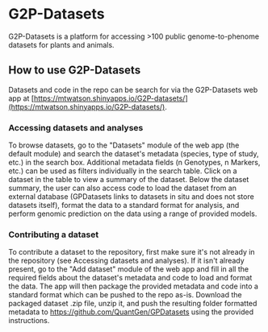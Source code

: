 # G2P-Datasets

G2P-Datasets is a platform for accessing >100 public genome-to-phenome datasets for plants and animals.

## How to use G2P-Datasets
Datasets and code in the repo can be search for via the G2P-Datasets web app at [https://mtwatson.shinyapps.io/G2P-datasets/](https://mtwatson.shinyapps.io/G2P-datasets/). 

### Accessing datasets and analyses
To browse datasets, go to the "Datasets" module of the web app (the default module) and search the dataset's metadata (species, type of study, etc.) in the search box. Additional metadata fields (n Genotypes, n Markers, etc.) can be used as filters individually in the search table. Click on a dataset in the table to view a summary of the dataset. Below the dataset summary, the user can also access code to load the dataset from an external database (GPDatasets links to datasets in situ and does not store datasets itself), format the data to a standard format for analysis, and perform genomic prediction on the data using a range of provided models.

### Contributing a dataset
To contribute a dataset to the repository, first make sure it's not already in the repository (see Accessing datasets and analyses). If it isn't already present, go to the "Add dataset" module of the web app and fill in all the required fields about the dataset's metadata and code to load and format the data. The app will then package the provided metadata and code into a standard format which can be pushed to the repo as-is. Download the packaged dataset .zip file, unzip it, and push the resulting folder formatted metadata to https://github.com/QuantGen/GPDatasets using the provided instructions.
